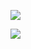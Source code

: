 [![](https://img.shields.io/badge/status-ok-green)]()

[![](https://img.shields.io/website?down_color=red&down_message=offline&up_color=green&up_message=online&url=https%3A%2F%2Fbinder-mcgill.conp.cloud)]()
